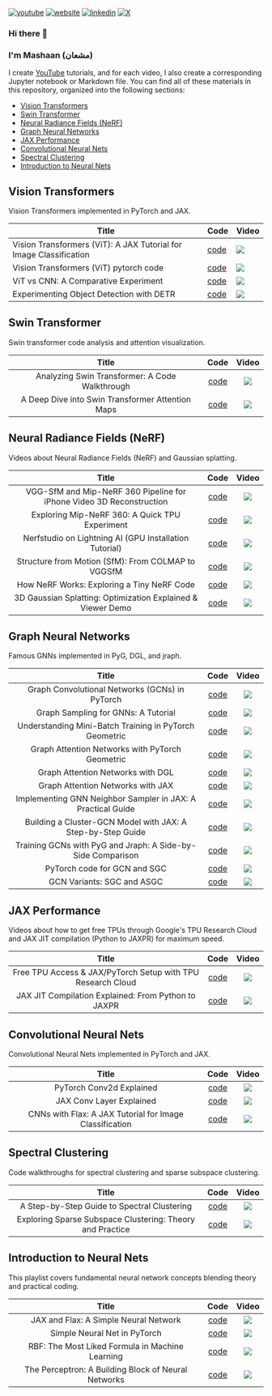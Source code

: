 [![youtube](https://img.shields.io/badge/YouTube-FF0000?style=for-the-badge&logo=youtube&logoColor=white)](https://youtube.com/@mashaan14)
[![website](https://img.shields.io/badge/website-000000?style=for-the-badge&logo=About.me&logoColor=white)](https://mashaan14.github.io/mashaan/)
[![linkedin](https://img.shields.io/badge/LinkedIn-0077B5?style=for-the-badge&logo=linkedin&logoColor=white)](https://linkedin.com/in/mashaan)
[![X](https://img.shields.io/badge/X-%23000000.svg?style=for-the-badge&logo=X&logoColor=white)](https://x.com/mashaan_14)

### Hi there 👋
### I'm Mashaan (مشعان)

I create [YouTube](https://youtube.com/@mashaan14) tutorials, and for each video, I also create a corresponding Jupyter notebook or Markdown file.  You can find all of these materials in this repository, organized into the following sections:

* [Vision Transformers](#vision-transformers)
* [Swin Transformer](#swin-transformer)
* [Neural Radiance Fields (NeRF)](#neural-radiance-fields-nerf)
* [Graph Neural Networks](#graph-neural-networks)
* [JAX Performance](#jax-performance)
* [Convolutional Neural Nets](#convolutional-neural-nets)
* [Spectral Clustering](#spectral-clustering)
* [Introduction to Neural Nets](#introduction-to-neural-nets)

## Vision Transformers
Vision Transformers implemented in PyTorch and JAX.

| Title | Code | Video |
|---|---|---|
| Vision Transformers (ViT): A JAX Tutorial for Image Classification | [code](https://github.com/mashaan14/YouTube-channel/blob/main/vision_transformers/2024_03_28_jax_ViT.ipynb) | [<img src="imgs/2024_03_28_jax_ViT.png" />](https://youtu.be/LDwA31hARrA) |
| Vision Transformers (ViT) pytorch code | [code](https://mashaan14.github.io/YouTube-channel/vision_transformers/2023_11_29_VisionTransformer_MNIST) | [<img src="imgs/2023-11-29-VisionTransformer-MNIST.png" />](https://youtu.be/y1ZmMcMYjkY) |
| ViT vs CNN: A Comparative Experiment | [code](https://github.com/mashaan14/YouTube-channel/blob/main/vision_transformers/2024_01_08_CNN_and_ViT.ipynb) | [<img src="imgs/2024_01_08_CNN_and_ViT.png" />](https://youtu.be/uggBVJebdcY) |
| Experimenting Object Detection with DETR | [code](https://github.com/mashaan14/YouTube-channel/blob/main/vision_transformers/2024_01_22_DETR_demo.md) | [<img src="imgs/2024_01_22_DETR.png" />](https://youtu.be/Z3fXiV4Cmz4) |

## Swin Transformer
Swin transformer code analysis and attention visualization.

|**Title**|**Code**|**Video**|
| :---: | :---: | :---: |
| Analyzing Swin Transformer: A Code Walkthrough | [code](https://mashaan14.github.io/YouTube-channel/swin_transformer/2024_08_19_swin_transformer_annotated) | [<img src="imgs/2024_08_19_Swin_Transformer.png" />](https://youtu.be/LspWysWparE) |
| A Deep Dive into Swin Transformer Attention Maps | [code](https://mashaan14.github.io/YouTube-channel/swin_transformer/2024_09_16_swin_transformer_attention) | [<img src="imgs/2024_09_16_Swin_Transformer_Attention.png" />](https://youtu.be/mtCTIGgzfbc) |

## Neural Radiance Fields (NeRF)
Videos about Neural Radiance Fields (NeRF) and Gaussian splatting.

|**Title**|**Code**|**Video**|
| :---: | :---: | :---: |
| VGG-SfM and Mip-NeRF 360 Pipeline for iPhone Video 3D Reconstruction | [code](https://mashaan14.github.io/YouTube-channel/nerf/2025_02_03_your_own_nerf) | [<img src="imgs/2025_02_03_your_own_NeRF.png" />](https://youtu.be/6RNE155c7iA) |
| Exploring Mip-NeRF 360: A Quick TPU Experiment | [code](https://mashaan14.github.io/YouTube-channel/nerf/2025_01_20_Replicate_Mip_NeRF_360) | [<img src="imgs/2025_01_25_MipNerf360.png" />](https://youtu.be/5aQpIiNohDA) |
| Nerfstudio on Lightning AI (GPU Installation Tutorial) | [code](https://mashaan14.github.io/YouTube-channel/nerf/2025_01_14_nerfstudio_lightning_ai) | [<img src="imgs/2025_01_13_LightningAI_NerfStudio.png" />](https://youtu.be/cgTYkjKL1b0) |
| Structure from Motion (SfM): From COLMAP to VGGSfM | [code](https://mashaan14.github.io/YouTube-channel/nerf/2025_01_25_sfm) | [<img src="imgs/2025_01_20_SfM.png" />](https://youtu.be/diBxFGgqAT0) |
| How NeRF Works: Exploring a Tiny NeRF Code | [code](https://mashaan14.github.io/YouTube-channel/nerf/2024_11_25_nerf_notes) | [<img src="imgs/2024_11_25_NeRF.png" />](https://youtu.be/kszswpg7sjs) |
| 3D Gaussian Splatting: Optimization Explained & Viewer Demo | [code](https://mashaan14.github.io/YouTube-channel/nerf/2024_10_14_3DGS) | [<img src="imgs/2024_10_14_3DGS.png" />](https://youtu.be/hGToeFGX-2M) |

## Graph Neural Networks
Famous GNNs implemented in PyG, DGL, and jraph.

|**Title**|**Code**|**Video**|
| :---: | :---: | :---: |
| Graph Convolutional Networks (GCNs) in PyTorch | [code](https://mashaan14.github.io/YouTube-channel/graph_neural_networks/2023_12_04_GCN_introduction) | [<img src="imgs/2023_12_04_GCN_introduction.png" />](https://youtu.be/G6c6zk0RhRM) |
| Graph Sampling for GNNs: A Tutorial | [code](https://mashaan14.github.io/YouTube-channel/graph_neural_networks/2024_05_27_GNN_sampling) | [<img src="imgs/2024_05_27_GNN_sampling.png" />](https://youtu.be/y0poBC8xN1k) |
| Understanding Mini-Batch Training in PyTorch Geometric | [code](https://mashaan14.github.io/YouTube-channel/graph_neural_networks/2024_04_29_GNN_mini_batch) | [<img src="imgs/2024_04_29_GNN_mini_batch.png" />](https://youtu.be/ZfCtFLS_os0) |
| Graph Attention Networks with PyTorch Geometric | [code](https://mashaan14.github.io/YouTube-channel/graph_neural_networks/2024_02_05_GAT) | [<img src="imgs/2024_02_05_GAT.png" />](https://youtu.be/AWkPjrZshug) |
| Graph Attention Networks with DGL | [code](https://github.com/mashaan14/YouTube-channel/blob/main/graph_neural_networks/2024_05_13_DGL_GAT.ipynb) | [<img src="imgs/2024_05_13_DGL_GAT.png" />](https://youtu.be/-V-T7koEWig) |
| Graph Attention Networks with JAX | [code](https://github.com/mashaan14/YouTube-channel/blob/main/graph_neural_networks/2024_03_18_jraph_GAT.ipynb) | [<img src="imgs/2024_03_18_jraph_GAT.png" />](https://youtu.be/O1zGWMEgW7A) |
| Implementing GNN Neighbor Sampler in JAX: A Practical Guide | [code](https://github.com/mashaan14/YouTube-channel/blob/main/graph_neural_networks/2024_06_24_neighbor_sampler.ipynb) | [<img src="imgs/2024_06_24_neighbor_sampler.png" />](https://youtu.be/YQwUlmUkJuI) |
| Building a Cluster-GCN Model with JAX: A Step-by-Step Guide | [code](https://github.com/mashaan14/YouTube-channel/blob/main/graph_neural_networks/2024_07_15_ClusterGCN_jax.ipynb) | [<img src="imgs/2024_07_15_Cluster_GCN_sampler.png" />](https://youtu.be/8mknbxIIf94) |
| Training GCNs with PyG and Jraph: A Side-by-Side Comparison | [code](https://mashaan14.github.io/YouTube-channel/graph_neural_networks/2024_03_21_jraph_GCN) | [<img src="imgs/2024_02_20_jraph.png" />](https://youtu.be/W-JDqd5AFio) |
| PyTorch code for GCN and SGC | [code](https://github.com/mashaan14/YouTube-channel/blob/main/graph_neural_networks/2023_12_13_GCN_and_SGC.ipynb) | [<img src="imgs/2023_12_13_GCN_and_SGC.png" />](https://youtu.be/PQT2QblNegY) |
| GCN Variants: SGC and ASGC | [code](https://github.com/mashaan14/YouTube-channel/blob/main/graph_neural_networks/2024_01_31_SGC_and_ASGC.ipynb) | [<img src="imgs/2024_01_31_SGC_and_ASGC.png" />](https://youtu.be/ZNMV5i84fmM) |

## JAX Performance
Videos about how to get free TPUs through Google's TPU Research Cloud and JAX JIT compilation (Python to JAXPR) for maximum speed.

|**Title**|**Code**|**Video**|
| :---: | :---: | :---: |
| Free TPU Access & JAX/PyTorch Setup with TPU Research Cloud | [code](https://mashaan14.github.io/YouTube-channel/jax_performance/2024_11_11_tpu_test) | [<img src="imgs/2024_11_11_tpu_test.png" />](https://youtu.be/PwYHoiB4Fag) |
| JAX JIT Compilation Explained: From Python to JAXPR | [code](https://github.com/mashaan14/YouTube-channel/blob/main/jax_performance/2024_04_14_jax_speed_test.ipynb) | [<img src="imgs/2024_04_14_jax_speed_test.png" />](https://youtu.be/1SQFVYVSuyE) |

## Convolutional Neural Nets
Convolutional Neural Nets implemented in PyTorch and JAX.

|**Title**|**Code**|**Video**|
| :---: | :---: | :---: |
| PyTorch Conv2d Explained | [code](https://mashaan14.github.io/YouTube-channel/convolutional_neural_nets/2024_01_29_Conv2d) | [<img src="imgs/2024_01_29_Conv2d.png" />](https://youtu.be/j19Wdlu7Rtg) |
| JAX Conv Layer Explained | [code](https://github.com/mashaan14/YouTube-channel/blob/main/convolutional_neural_nets/2024_03_07_jax_conv.ipynb) | [<img src="imgs/2024_03_07_jax_conv.png" />](https://youtu.be/rn-RsD7IpIg) |
| CNNs with Flax: A JAX Tutorial for Image Classification | [code](https://github.com/mashaan14/YouTube-channel/blob/main/convolutional_neural_nets/2024_04_02_jax_CNN.ipynb) | [<img src="imgs/2024_04_02_jax_CNN.png" />](https://youtu.be/Q0vvh95wes8) |

## Spectral Clustering
Code walkthroughs for spectral clustering and sparse subspace clustering.

|**Title**|**Code**|**Video**|
| :---: | :---: | :---: |
| A Step-by-Step Guide to Spectral Clustering | [code](https://mashaan14.github.io/YouTube-channel/spectral_clustering/2024_01_15_spectral_clustering) | [<img src="imgs/2024_01_15_spectral_clustering.png" />](https://youtu.be/k7M1TMYac-Y) |
| Exploring Sparse Subspace Clustering: Theory and Practice | [code](https://github.com/mashaan14/YouTube-channel/blob/main/spectral_clustering/2024_02_13_SSC.ipynb) | [<img src="imgs/2024_02_13_SSC.png" />](https://youtu.be/xUmO_S7lLG8) |

## Introduction to Neural Nets
This playlist covers fundamental neural network concepts blending theory and practical coding.

|**Title**|**Code**|**Video**|
| :---: | :---: | :---: |
| JAX and Flax: A Simple Neural Network | [code](https://mashaan14.github.io/YouTube-channel/introduction_to_neural_nets/2024_02_28_jax_three_layer_NN) | [<img src="imgs/2024_02_28_jax_three_layer_NN.png" />](https://youtu.be/GNLOa4riys8) |
| Simple Neural Net in PyTorch | [code](https://github.com/mashaan14/YouTube-channel/blob/main/introduction_to_neural_nets/2023_12_17_three_layer_NN.ipynb) | [<img src="imgs/2023_12_17_three_layer_NN.png" />](https://youtu.be/SQfTaOR8ApQ) |
| RBF: The Most Liked Formula in Machine Learning | [code](https://github.com/mashaan14/YouTube-channel/blob/main/introduction_to_neural_nets/2024_12_09_squared_exponential.ipynb) | [<img src="imgs/2024_12_09_squared_exponential.png" />](https://youtu.be/H4S3QAoMEEo) |
| The Perceptron: A Building Block of Neural Networks | [code](https://github.com/mashaan14/YouTube-channel/blob/main/introduction_to_neural_nets/2023_12_10_SGD_Perceptron.ipynb) | [<img src="imgs/2023_12_10_SGD_Perceptron.png" />](https://youtu.be/RjJH_r5CXBU) |

